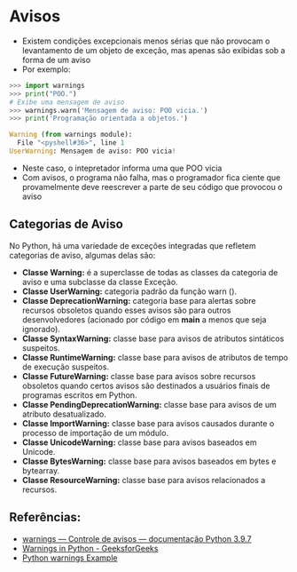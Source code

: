# Avisos

- Existem condições excepcionais menos sérias que não  provocam o levantamento de um objeto de exceção, mas apenas são exibidas sob a forma de um aviso
- Por exemplo:

```python
>>> import warnings
>>> print("POO.")
# Exibe uma mensagem de aviso
>>> warnings.warn('Mensagem de aviso: POO vicia.')
>>> print('Programação orientada a objetos.')

Warning (from warnings module):
  File "<pyshell#36>", line 1
UserWarning: Mensagem de aviso: POO vicia!
```

- Neste caso, o intepretador informa uma que POO vicia
- Com avisos, o programa não falha, mas o programador fica ciente que provamelmente deve reescrever a parte de seu código que provocou o aviso

## Categorias de Aviso

No Python, há uma variedade de exceções integradas que refletem categorias de aviso, algumas delas são:

- **Classe Warning:** é a superclasse de todas as classes da categoria de aviso e uma subclasse da classe Exceção.
- **Classe UserWarning:** categoria padrão da função warn ().
- **Classe DeprecationWarning:** categoria base para alertas sobre recursos obsoletos quando esses avisos são para outros desenvolvedores (acionado por código em __main__ a menos que seja ignorado).
- **Classe SyntaxWarning:** classe base para avisos de atributos sintáticos suspeitos.
- **Classe RuntimeWarning:** classe base para avisos de atributos de tempo de execução suspeitos.
- **Classe FutureWarning:** classe base para avisos sobre recursos obsoletos quando certos avisos são destinados a usuários finais de programas escritos em Python.
- **Classe PendingDeprecationWarning:** classe base para avisos de um atributo desatualizado.
- **Classe ImportWarning:** classe base para avisos causados ​​durante o processo de importação de um módulo.
- **Classe UnicodeWarning:** classe base para avisos baseados em Unicode.
- **Classe BytesWarning:** classe base para avisos baseados em bytes e bytearray.
- **Classe ResourceWarning:** classe base para avisos relacionados a recursos.


## Referências:

- [warnings — Controle de avisos &#8212; documentação Python 3.9.7](https://docs.python.org/pt-br/3/library/warnings.html)
- [Warnings in Python - GeeksforGeeks](https://www.geeksforgeeks.org/warnings-in-python/)
- [Python warnings Example](https://www.demo2s.com/python/python-warnings-example.html)
